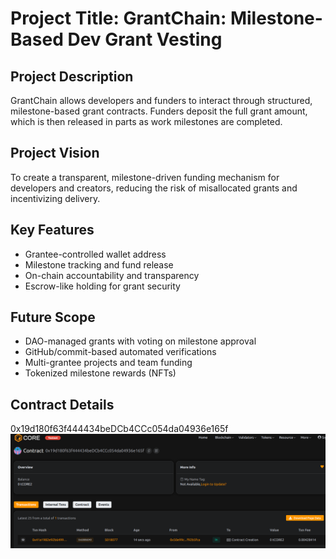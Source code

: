 # Project Title: GrantChain: Milestone-Based Dev Grant Vesting  
 
## Project Description     

GrantChain allows developers and funders to interact through structured, milestone-based grant contracts. Funders deposit the full grant amount, which is then released in parts as work milestones are completed.
 
## Project Vision
 
To create a transparent, milestone-driven funding mechanism for developers and creators, reducing the risk of misallocated grants and incentivizing delivery.
  
## Key Features
  
- Grantee-controlled wallet address 
- Milestone tracking and fund release 
- On-chain accountability and transparency
- Escrow-like holding for grant security

## Future Scope

- DAO-managed grants with voting on milestone approval
- GitHub/commit-based automated verifications
- Multi-grantee projects and team funding
- Tokenized milestone rewards (NFTs)

## Contract Details
0x19d180f63f444434beDCb4CCc054da04936e165f
![alt text](image.png)  
